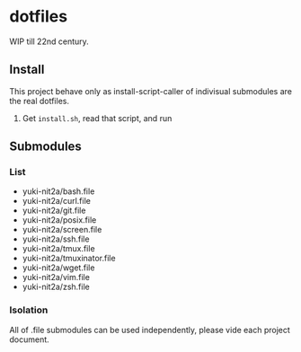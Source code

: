 # dotfiles
WIP till 22nd century.

## Install
This project behave only as install-script-caller of indivisual submodules are the real dotfiles.

1. Get `install.sh`, read that script, and run

## Submodules

### List

* yuki-nit2a/bash.file
* yuki-nit2a/curl.file
* yuki-nit2a/git.file
* yuki-nit2a/posix.file
* yuki-nit2a/screen.file
* yuki-nit2a/ssh.file
* yuki-nit2a/tmux.file
* yuki-nit2a/tmuxinator.file
* yuki-nit2a/wget.file
* yuki-nit2a/vim.file
* yuki-nit2a/zsh.file

### Isolation
All of .file submodules can be used independently, please vide each project document.
